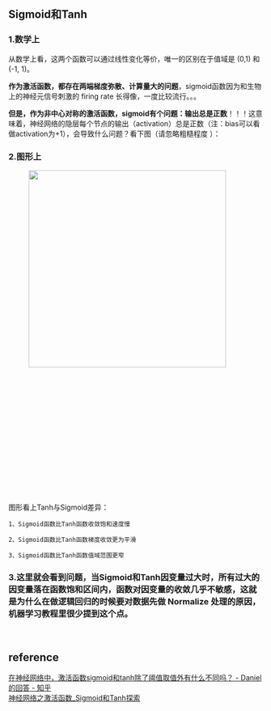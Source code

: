 ## Sigmoid和Tanh
### 1.数学上
从数学上看，这两个函数可以通过线性变化等价，唯一的区别在于值域是 (0,1) 和 (-1, 1)。  

**作为激活函数，都存在两端梯度弥散、计算量大的问题**，sigmoid函数因为和生物上的神经元信号刺激的 firing rate 长得像，一度比较流行。。。

**但是，作为非中心对称的激活函数，sigmoid有个问题：输出总是正数**！！！这意味着，神经网络的隐层每个节点的输出（activation）总是正数（注：bias可以看做activation为+1），会导致什么问题？看下图（请忽略粗糙程度 ）：

### 2.图形上

<figure data-size="normal"><noscript><img src="https://pic4.zhimg.com/v2-46df6717d2069fa6ee3706a8d226db76_b.jpg" data-rawwidth="390" data-rawheight="252" data-size="normal" data-caption="" class="content_image" width="390"/></noscript><img src="data:image/svg+xml;utf8,&lt;svg xmlns=&#39;http://www.w3.org/2000/svg&#39; width=&#39;390&#39; height=&#39;252&#39;&gt;&lt;/svg&gt;" data-rawwidth="390" data-rawheight="252" data-size="normal" data-caption="" class="content_image lazy" width="390" data-actualsrc="https://pic4.zhimg.com/v2-46df6717d2069fa6ee3706a8d226db76_b.jpg"/></figure>

图形看上Tanh与Sigmoid差异：
```
1、Sigmoid函数比Tanh函数收敛饱和速度慢

2、Sigmoid函数比Tanh函数梯度收敛更为平滑

3、Sigmoid函数比Tanh函数值域范围更窄
```

### 3.这里就会看到问题，当Sigmoid和Tanh因变量过大时，所有过大的因变量落在函数饱和区间内，函数对因变量的收敛几乎不敏感，这就是为什么在做逻辑回归的时候要对数据先做 Normalize 处理的原因，机器学习教程里很少提到这个点。

&nbsp;
## reference
[在神经网络中，激活函数sigmoid和tanh除了阈值取值外有什么不同吗？ - Daniel的回答 - 知乎](https://www.zhihu.com/question/50396271/answer/220408619)  
[神经网络之激活函数_Sigmoid和Tanh探索](https://zhuanlan.zhihu.com/p/99937331)
